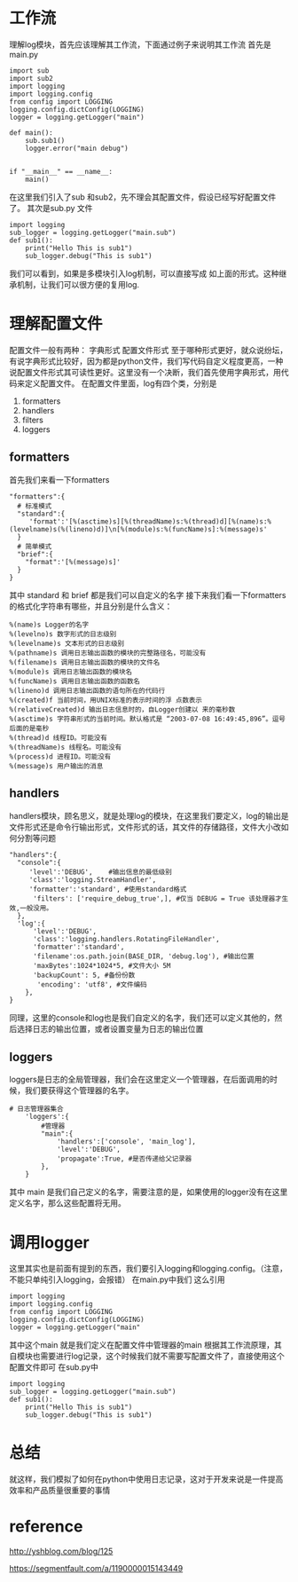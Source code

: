 # 工作流
理解log模块，首先应该理解其工作流，下面通过例子来说明其工作流
首先是main.py
```
import sub
import sub2
import logging
import logging.config
from config import LOGGING
logging.config.dictConfig(LOGGING)
logger = logging.getLogger("main")

def main():
    sub.sub1()
    logger.error("main debug")


if "__main__" == __name__:
    main() 
```

在这里我们引入了sub 和sub2，先不理会其配置文件，假设已经写好配置文件了。
其次是sub.py 文件
```
import logging
sub_logger = logging.getLogger("main.sub")
def sub1():
    print("Hello This is sub1")
    sub_logger.debug("This is sub1")
```
我们可以看到，如果是多模块引入log机制，可以直接写成 如上面的形式。这种继承机制，让我们可以很方便的复用log.
# 理解配置文件
配置文件一般有两种：
字典形式
配置文件形式
至于哪种形式更好，就众说纷坛，有说字典形式比较好，因为都是python文件，我们写代码自定义程度更高，一种说配置文件形式其可读性更好。这里没有一个决断，我们首先使用字典形式，用代码来定义配置文件。
在配置文件里面，log有四个类，分别是
1. formatters
2. handlers
3. filters
4. loggers
## formatters
首先我们来看一下formatters
```
"formatters":{
  # 标准模式
  "standard":{
     'format':'[%(asctime)s][%(threadName)s:%(thread)d][%(name)s:%(levelname)s(%(lineno)d)]\n[%(module)s:%(funcName)s]:%(message)s'
  }
  # 简单模式
  "brief":{
    "format":'[%(message)s]'
  }
}
```
其中 standard 和 brief 都是我们可以自定义的名字 
接下来我们看一下formatters的格式化字符串有哪些，并且分别是什么含义：
```
%(name)s Logger的名字
%(levelno)s 数字形式的日志级别
%(levelname)s 文本形式的日志级别
%(pathname)s 调用日志输出函数的模块的完整路径名，可能没有
%(filename)s 调用日志输出函数的模块的文件名
%(module)s 调用日志输出函数的模块名
%(funcName)s 调用日志输出函数的函数名
%(lineno)d 调用日志输出函数的语句所在的代码行
%(created)f 当前时间，用UNIX标准的表示时间的浮 点数表示
%(relativeCreated)d 输出日志信息时的，自Logger创建以 来的毫秒数
%(asctime)s 字符串形式的当前时间。默认格式是 “2003-07-08 16:49:45,896”。逗号后面的是毫秒
%(thread)d 线程ID。可能没有
%(threadName)s 线程名。可能没有
%(process)d 进程ID。可能没有
%(message)s 用户输出的消息
```
## handlers
handlers模块，顾名思义，就是处理log的模块，在这里我们要定义，log的输出是文件形式还是命令行输出形式，文件形式的话，其文件的存储路径，文件大小改如何分割等问题
```
"handlers":{
  "console":{
     'level':'DEBUG',    #输出信息的最低级别
     'class':'logging.StreamHandler',
     'formatter':'standard', #使用standard格式
      'filters': ['require_debug_true',], #仅当 DEBUG = True 该处理器才生效,一般没用。
  },
  'log':{
      'level':'DEBUG',
      'class':'logging.handlers.RotatingFileHandler',
      'formatter':'standard',
      'filename':os.path.join(BASE_DIR, 'debug.log'), #输出位置
      'maxBytes':1024*1024*5, #文件大小 5M
      'backupCount': 5, #备份份数
       'encoding': 'utf8', #文件编码
    },
}
```
同理，这里的console和log也是我们自定义的名字，我们还可以定义其他的，然后选择日志的输出位置，或者设置变量为日志的输出位置
## loggers
loggers是日志的全局管理器，我们会在这里定义一个管理器，在后面调用的时候，我们要获得这个管理器的名字。
```
# 日志管理器集合
    'loggers':{
        #管理器
        "main":{
            'handlers':['console', 'main_log'],
            'level':'DEBUG',
            'propagate':True, #是否传递给父记录器
        },
    }
```
其中 main 是我们自己定义的名字，需要注意的是，如果使用的logger没有在这里定义名字，那么这些配置将无用。
# 调用logger
这里其实也是前面有提到的东西，我们要引入logging和logging.config。（注意，不能只单纯引入logging，会报错）
在main.py中我们 这么引用
```
import logging
import logging.config
from config import LOGGING
logging.config.dictConfig(LOGGING)
logger = logging.getLogger("main"
```
其中这个main 就是我们定义在配置文件中管理器的main
根据其工作流原理，其自模块也需要进行log记录，这个时候我们就不需要写配置文件了，直接使用这个配置文件即可
在sub.py中
```
import logging
sub_logger = logging.getLogger("main.sub")
def sub1():
    print("Hello This is sub1")
    sub_logger.debug("This is sub1")
```
# 总结
就这样，我们模拟了如何在python中使用日志记录，这对于开发来说是一件提高效率和产品质量很重要的事情

# reference
http://yshblog.com/blog/125

https://segmentfault.com/a/1190000015143449